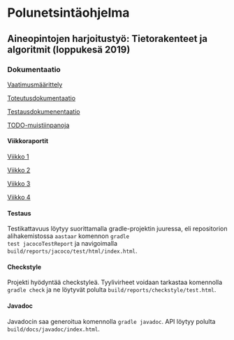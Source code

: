 # Polunetsintäohjelma

## Aineopintojen harjoitustyö: Tietorakenteet ja algoritmit (loppukesä 2019)

### Dokumentaatio

[Vaatimusmäärittely](https://github.com/magael/aastaar/blob/master/documentation/maarittely.md)

[Toteutusdokumentaatio](https://github.com/magael/aastaar/blob/master/documentation/toteutus.md)

[Testausdokumenentaatio](https://github.com/magael/aastaar/blob/master/documentation/testaus.md)

[TODO-muistiinpanoja](https://github.com/magael/aastaar/blob/master/documentation/todo.md)

#### Viikkoraportit
[Viikko 1](https://github.com/magael/aastaar/blob/master/documentation/viikkoraportit/viikkoraportti1.md)

[Viikko 2](https://github.com/magael/aastaar/blob/master/documentation/viikkoraportit/viikkoraportti2.md)

[Viikko 3](https://github.com/magael/aastaar/blob/master/documentation/viikkoraportit/viikkoraportti3.md)

[Viikko 4](https://github.com/magael/aastaar/blob/master/documentation/viikkoraportit/viikkoraportti4.md)

#### Testaus

Testikattavuus löytyy suorittamalla gradle-projektin juuressa, eli repositorion alihakemistossa <code>aastaar</code> komennon <code>gradle test jacocoTestReport</code> ja navigoimalla <code>build/reports/jacoco/test/html/index.html</code>.

#### Checkstyle

Projekti hyödyntää checkstyleä. Tyylivirheet voidaan tarkastaa komennolla <code>gradle check</code> ja ne löytyvät polulta <code>build/reports/checkstyle/test.html</code>.

#### Javadoc

Javadocin saa generoitua komennolla <code>gradle javadoc</code>. API löytyy polulta <code>build/docs/javadoc/index.html</code>.
